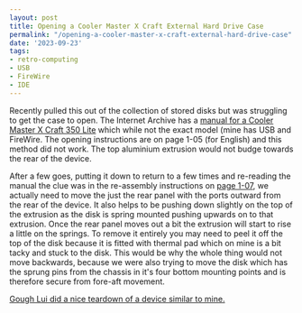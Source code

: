 ```yaml
---
layout: post
title: Opening a Cooler Master X Craft External Hard Drive Case
permalink: "/opening-a-cooler-master-x-craft-external-hard-drive-case"
date: '2023-09-23'
tags:
- retro-computing
- USB
- FireWire
- IDE
---
```


Recently pulled this out of the collection of stored disks but was struggling to get the case to open. The Internet Archive has a [manual for a Cooler Master X Craft 350 Lite](https://archive.org/details/manualzilla-id-7237288/page/n5/mode/2up) which while not the exact model (mine has USB and FireWire. The opening instructions are on page 1-05 (for English) and this method did not work. The top aluminium extrusion would not budge towards the rear of the device.

After a few goes, putting it down to return to a few times and re-reading the manual the clue was in the re-assembly instructions on [page 1-07](https://archive.org/details/manualzilla-id-7237288/page/n7/mode/2up), we actually need to move the just the rear panel with the ports outward from the rear of the device. It also helps to be pushing down slightly on the top of the extrusion as the disk is spring mounted pushing upwards on to that extrusion. Once the rear panel moves out a bit the extrusion will start to rise a little on the springs. To remove it entirely you may need to peel it off the top of the disk because it is fitted with thermal pad which on mine is a bit tacky and stuck to the disk. This would be why the whole thing would not move backwards, because we were also trying to move the disk which has the sprung pins from the chassis in it's four bottom mounting points and is therefore secure from fore-aft movement.

[Gough Lui did a nice teardown of a device similar to mine.](https://goughlui.com/2017/06/24/tech-flashback-external-ide-hdd-usb-2-0-vs-firewire-400-ieee-1394/)

